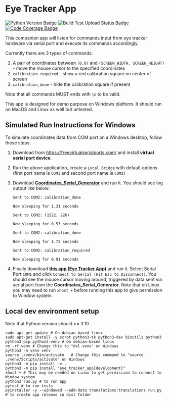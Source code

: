 # Eye Tracker App

[![Python Version Badge](https://img.shields.io/python/required-version-toml?style=for-the-badge&tomlFilePath=https%3A%2F%2Fraw.githubusercontent.com%2Frichardzone%2Feye-tracker-app%2Fmaster%2Fpyproject.toml)](https://github.com/richardzone/eye-tracker-app/blob/master/pyproject.toml)
[![Build Test Upload Status Badge](https://img.shields.io/github/actions/workflow/status/richardzone/eye-tracker-app/python-app-windows-linux.yml?style=for-the-badge&label=Build%20Test%20Upload)](https://github.com/richardzone/eye-tracker-app/actions)
[![Code Coverage Badge](https://img.shields.io/codecov/c/github/richardzone/eye-tracker-app?style=for-the-badge&label=Code%20Coverage)](https://app.codecov.io/gh/richardzone/eye-tracker-app)


This companion app will listen for commands input from eye tracker hardware via serial port and execute its commands accordingly.

Currently there are 3 types of commands:
1. A pair of coordinates between `(0,0)` and `(SCREEN_WIDTH, SCREEN_HEIGHT)` - move the mouse cursor to the specified coordinates
2. `calibration_required` - show a red calibration square on center of screen
3. `calibration_done` - hide the calibration square if present

Note that all commands MUST ends with `\n` to be valid.

This app is designed for demo purpose on Windows platform. It should run on MacOS and Linux as well but untested.

## Simulated Run Instructions for Windows

To simulate coordinates data from COM port on a Windows desktop, follow these steps:

1. Download from https://freevirtualserialports.com/ and install **virtual serial port device**.
2. Run the above application, create a `Local Bridge` with default options (first port name is `COM1` and second port name is `COM2`)
3. Download **[Coordinates_Serial_Generator](https://github.com/richardzone/coordinates_serial_generator/releases/)** and run it. You should see log output like below:
    ```log
    Sent to COM2: calibration_done

    Now sleeping for 1.31 seconds

    Sent to COM2: (1522, 226)

    Now sleeping for 0.53 seconds

    Sent to COM2: calibration_done

    Now sleeping for 1.73 seconds

    Sent to COM2: calibration_required

    Now sleeping for 0.91 seconds
    ```

4. Finally download **[this app (Eye Tracker App)](https://github.com/richardzone/eye-tracker-app/releases/)** and run it. Select Serial Port `COM1` and click `Connect to Serial (Hit Esc to Disconnect)`. You should see the mouse cursor moving around, triggered by data sent via serial port from the **Coordinates_Serial_Generator**. Note that on Linux you may need to run `xhost +` before running this app to give permission to Window system.


## Local dev environment setup

Note that Python version should >= 3.10

```shell
sudo apt-get update # On debian-based linux
sudo apt-get install -y scrot python3-tk python3-dev binutils python3 python3-pip python3-venv # On debian-based linux
rm -rf venv # Change this to "del venv" on Windows
python3 -m venv venv
source ./venv/bin/activate   # Change this command to "source ./venv/Scripts/activate" on Windows
python3 -m pip install -e .
python3 -m pip install "eye_tracker_app[development]"
xhost + # This may be needed on Linux to get permission to connect to Window system
python3 run.py # to run app
pytest # to run tests
pyinstaller -y --windowed --add-data translations:translations run.py # to create app release in dist folder
```

